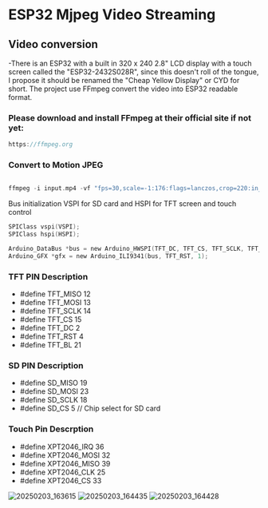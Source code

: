 # ESP32 Mjpeg Video Streaming 
## Video conversion

-There is an ESP32 with a built in 320 x 240 2.8" LCD display with a touch screen called the "ESP32-2432S028R", since this doesn't roll of the tongue, I propose it should be renamed the "Cheap Yellow Display" or CYD for short.
The project use FFmpeg convert the video into ESP32 readable format.

### Please download and install FFmpeg at their official site if not yet: 
```C
https://ffmpeg.org

```
### Convert to Motion JPEG
```C

ffmpeg -i input.mp4 -vf "fps=30,scale=-1:176:flags=lanczos,crop=220:in_h:(in_w-220)/2:0" -q:v 9 220_30fps.mjpeg
```


Bus initialization VSPI for SD card and HSPI for TFT screen and touch control

```C
SPIClass vspi(VSPI);
SPIClass hspi(HSPI);

Arduino_DataBus *bus = new Arduino_HWSPI(TFT_DC, TFT_CS, TFT_SCLK, TFT_MOSI, TFT_MISO);
Arduino_GFX *gfx = new Arduino_ILI9341(bus, TFT_RST, 1);
```


### TFT PIN Description
* #define TFT_MISO 12
* #define TFT_MOSI 13
* #define TFT_SCLK 14
* #define TFT_CS   15
* #define TFT_DC    2
* #define TFT_RST   4
* #define TFT_BL   21

### SD PIN Description
* #define SD_MISO 19
* #define SD_MOSI 23
* #define SD_SCLK 18
* #define SD_CS    5  // Chip select for SD card

### Touch Pin Descrption
* #define XPT2046_IRQ 36
* #define XPT2046_MOSI 32
* #define XPT2046_MISO 39
* #define XPT2046_CLK 25
* #define XPT2046_CS 33



![20250203_163615](https://github.com/user-attachments/assets/e403ffdb-b00e-45e2-938e-0dd524524f93)
![20250203_164435](https://github.com/user-attachments/assets/a4a5fb49-7d53-4b4e-b0f6-fa370a0afa76)
![20250203_164428](https://github.com/user-attachments/assets/29a0305b-5103-4147-a67a-b6d8afcdbb64)
